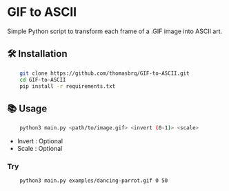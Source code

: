 # GIF to ASCII

Simple Python script to transform each frame of a .GIF image into ASCII art.


## 🛠️ Installation

```bash
    git clone https://github.com/thomasbrq/GIF-to-ASCII.git
    cd GIF-to-ASCII
    pip install -r requirements.txt
```

## 📚 Usage

```bash
    python3 main.py <path/to/image.gif> <invert (0-1)> <scale>
```

- Invert  : Optional
- Scale   : Optional


### Try

```bash
    python3 main.py examples/dancing-parrot.gif 0 50
```
